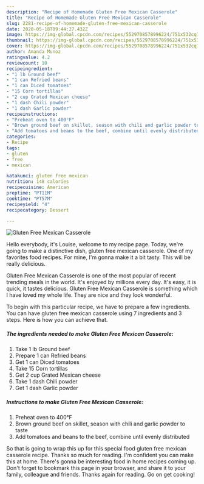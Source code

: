 ```yaml
---
description: "Recipe of Homemade Gluten Free Mexican Casserole"
title: "Recipe of Homemade Gluten Free Mexican Casserole"
slug: 2281-recipe-of-homemade-gluten-free-mexican-casserole
date: 2020-05-18T09:44:27.432Z
image: https://img-global.cpcdn.com/recipes/5529708578996224/751x532cq70/gluten-free-mexican-casserole-recipe-main-photo.jpg
thumbnail: https://img-global.cpcdn.com/recipes/5529708578996224/751x532cq70/gluten-free-mexican-casserole-recipe-main-photo.jpg
cover: https://img-global.cpcdn.com/recipes/5529708578996224/751x532cq70/gluten-free-mexican-casserole-recipe-main-photo.jpg
author: Amanda Munoz
ratingvalue: 4.2
reviewcount: 10
recipeingredient:
- "1 lb Ground beef"
- "1 can Refried beans"
- "1 can Diced tomatoes"
- "15 Corn tortillas"
- "2 cup Grated Mexican cheese"
- "1 dash Chili powder"
- "1 dash Garlic powder"
recipeinstructions:
- "Preheat oven to 400°F"
- "Brown ground beef on skillet, season with chili and garlic powder to taste"
- "Add tomatoes and beans to the beef, combine until evenly distributed"
categories:
- Recipe
tags:
- gluten
- free
- mexican

katakunci: gluten free mexican 
nutrition: 148 calories
recipecuisine: American
preptime: "PT11M"
cooktime: "PT57M"
recipeyield: "4"
recipecategory: Dessert

---
```



![Gluten Free Mexican Casserole](https://img-global.cpcdn.com/recipes/5529708578996224/751x532cq70/gluten-free-mexican-casserole-recipe-main-photo.jpg)

Hello everybody, it's Louise, welcome to my recipe page. Today, we're going to make a distinctive dish, gluten free mexican casserole. One of my favorites food recipes. For mine, I'm gonna make it a bit tasty. This will be really delicious.

Gluten Free Mexican Casserole is one of the most popular of recent trending meals in the world. It's enjoyed by millions every day. It's easy, it is quick, it tastes delicious. Gluten Free Mexican Casserole is something which I have loved my whole life. They are nice and they look wonderful.




To begin with this particular recipe, we have to prepare a few ingredients. You can have gluten free mexican casserole using 7 ingredients and 3 steps. Here is how you can achieve that.

<!--inarticleads1-->

##### The ingredients needed to make Gluten Free Mexican Casserole:

1. Take 1 lb Ground beef
1. Prepare 1 can Refried beans
1. Get 1 can Diced tomatoes
1. Take 15 Corn tortillas
1. Get 2 cup Grated Mexican cheese
1. Take 1 dash Chili powder
1. Get 1 dash Garlic powder




<!--inarticleads2-->

##### Instructions to make Gluten Free Mexican Casserole:

1. Preheat oven to 400°F
1. Brown ground beef on skillet, season with chili and garlic powder to taste
1. Add tomatoes and beans to the beef, combine until evenly distributed




So that is going to wrap this up for this special food gluten free mexican casserole recipe. Thanks so much for reading. I'm confident you can make this at home. There's gonna be interesting food in home recipes coming up. Don't forget to bookmark this page in your browser, and share it to your family, colleague and friends. Thanks again for reading. Go on get cooking!
